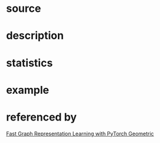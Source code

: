 # source

# description

# statistics

# example

# referenced by
[Fast Graph Representation Learning with PyTorch Geometric](https://arxiv.org/pdf/1903.02428v3.pdf)
